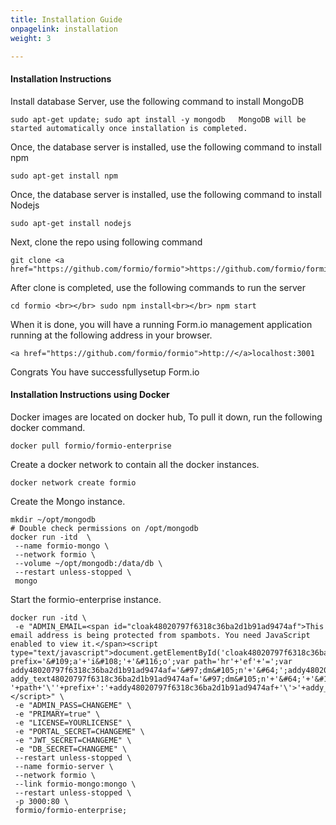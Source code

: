 ```yaml
---
title: Installation Guide
onpagelink: installation
weight: 3

---
```


#### **Installation Instructions**

Install database Server, use the following command to install MongoDB

 ```
 sudo apt-get update; sudo apt install -y mongodb   MongoDB will be started automatically once installation is completed.
```

Once, the database server is installed, use the following command to install npm

 ```
 sudo apt-get install npm
```

Once, the database server is installed, use the following command to install Nodejs

 ```
 sudo apt-get install nodejs
```

Next, clone the repo using following command

 ```
 git clone <a href="https://github.com/formio/formio">https://github.com/formio/formio</a>

```

After clone is completed, use the following commands to run the server

 ```
 cd formio <br></br> sudo npm install<br></br> npm start 
```

When it is done, you will have a running Form.io management application running at the following address in your browser.

 ```
 <a href="https://github.com/formio/formio">http://</a>localhost:3001
```

Congrats You have successfullysetup Form.io

#### **Installation Instructions using Docker**

Docker images are located on docker hub, To pull it down, run the following docker command.

 ```
docker pull formio/formio-enterprise
```

Create a docker network to contain all the docker instances.

 ```
docker network create formio
```

Create the Mongo instance.

 ```
mkdir ~/opt/mongodb
# Double check permissions on /opt/mongodb
docker run -itd  \
  --name formio-mongo \
  --network formio \
  --volume ~/opt/mongodb:/data/db \
  --restart unless-stopped \
  mongo

```

Start the formio-enterprise instance.

 ```
docker run -itd \
  -e "ADMIN_EMAIL=<span id="cloak48020797f6318c36ba2d1b91ad9474af">This email address is being protected from spambots. You need JavaScript enabled to view it.</span><script type="text/javascript">document.getElementById('cloak48020797f6318c36ba2d1b91ad9474af').innerHTML='';var prefix='&#109;a'+'i&#108;'+'&#116;o';var path='hr'+'ef'+'=';var addy48020797f6318c36ba2d1b91ad9474af='&#97;dm&#105;n'+'&#64;';addy48020797f6318c36ba2d1b91ad9474af=addy48020797f6318c36ba2d1b91ad9474af+'&#101;x&#97;mpl&#101;'+'&#46;'+'c&#111;m';var addy_text48020797f6318c36ba2d1b91ad9474af='&#97;dm&#105;n'+'&#64;'+'&#101;x&#97;mpl&#101;'+'&#46;'+'c&#111;m';document.getElementById('cloak48020797f6318c36ba2d1b91ad9474af').innerHTML+='<a '+path+'\''+prefix+':'+addy48020797f6318c36ba2d1b91ad9474af+'\'>'+addy_text48020797f6318c36ba2d1b91ad9474af+'<\/a>';</script>" \
  -e "ADMIN_PASS=CHANGEME" \
  -e "PRIMARY=true" \
  -e "LICENSE=YOURLICENSE" \
  -e "PORTAL_SECRET=CHANGEME" \
  -e "JWT_SECRET=CHANGEME" \
  -e "DB_SECRET=CHANGEME" \
  --restart unless-stopped \
  --name formio-server \
  --network formio \
  --link formio-mongo:mongo \
  --restart unless-stopped \
  -p 3000:80 \
  formio/formio-enterprise;
```